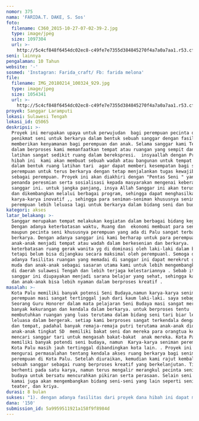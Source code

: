 ```yaml
---
nomor: 375
nama: 'FARIDA.T. DAKE, S. Sos'
foto:
  filename: C360_2015-10-27-07-02-39-2.jpg
  type: image/jpeg
  size: 1097304
  url: >-
    http://5c4cf848f6454dc02ec8-c49fe7e7355d384845270f4a7a0a7aa1.r53.cf2.rackcdn.com/ea925818-8ea3-46f0-9f30-1b68a1da7e20/C360_2015-10-27-07-02-39-2.jpg
seni: lainnya
pengalaman: 10 Tahun
website: '-'
sosmed: 'Instagran: Farida_craft/ Fb: farida melona'
file:
  filename: IMG_20180214_100324_929.jpg
  type: image/jpeg
  size: 1054341
  url: >-
    http://5c4cf848f6454dc02ec8-c49fe7e7355d384845270f4a7a0a7aa1.r53.cf2.rackcdn.com/b9ba2cff-e557-4f33-a1e8-f08204c6190b/IMG_20180214_100324_929.jpg
proyek: Sanggar Laramputi
lokasi: Sulawesi Tengah
lokasi_id: Q5065
deskripsi: >-
  Proyek ini merupakan upaya untuk perwujudan  bagi perempuan pecinta dan
  penikmat seni untuk berkarya dalam bentuk sebuah sanggar dengan fasilitas yang
  memberikan kenyamanan bagi perempuan dan anak. Selama sanggar kami Terbentuk
  dalam berproses kami memanfaatkan tempat atau ruangan yang sempit dan dalam
  latihan sangat sedikit ruang dalam berekspresi.  insyaallah dengan Proyek dana
  hibah ini  kami akan membuat sebuah wadah atau bangunan untuk tempat berlatih
  dalam bentuk ruang latihan tari  agar dapat memberi kesempatan bagi seniman
  perempuan untuk terus berkarya dengan tetap menjalankan tugas kewajibannya
  sebagai perempuan. Proyek ini akan diakhiri dengan "Pentas Seni " yang menjadi
  penanda peresmian serta sosialisasi kepada masyarakan mengenai keberadaan
  sanggar ini. untuk jangka panjang, insya Allah Sanggar ini akan terus dikelola
  dan dikembangkan melalui berbagai program, sehingga dapat menghasilkan
  karya-karya inovatif ,, sehingga para seniman-seniman khususnya seniman
  perempuan lebih leluasa lagi untuk berkarya dalam bidang seni dan budaya .
kategori: akses
latar_belakang: >-
  Sanggar merupakan tempat melakukan kegiatan dalam berbagai bidang kegiatan.
  Dengan adanya keterbatasan waktu, Ruang dan  ekonomi membuat para seniman
  maupun pecinta seni khususnya perempuan yang ada di Palu sangat terbatas untuk
  berkarya. Dengan adanya sanggar ini kami berharap untuk para perempuan dan
  anak-anak menjadi tempat atau wadah dalam berkesenian dan berkarya.
  keterbatasan ruang gerak wanita yg di dominasi oleh laki-laki dalam berkarya
  tetapi belum bisa dijangkau secara maksimal oleh perempuanl. Semoga dengan
  adanya fasilitas ruangan yang memadai di sanggar ini dapat merekrut generasi
  muda dan anak-anak sebagai sasaran utama kami untuk lebih mengembangkan seni
  di daerah sulawesi Tengah dan lebih terjaga kelestariannya . Sebab itu,
  sanggar ini diupayakan menjadi sarana belajar yang sehat, sehingga kaum wanita
  dan anak-anak bisa lebih nyaman dalam berproses kreatif .
masalah: >-
  Kota Palu memiliki banyak potensi Seni Budaya,namun karya-karya seniman
  perempuan masi sangat tertinggal jauh dari kaum laki-laki. saya sebagai
  Seorang Guru Honorer dalam mata pelajaran Seni Budaya masi sangat merasakan
  banyak kekurangan dan kendala dalam berkarya. untuk berproses tentu
  membutuhkan ruangan yang luas terutama dalam bidang seni tari biar lebih
  leluasa dalam bergerak. setiap kami berproses sangat terkendala dengan ruang
  dan tempat, padahal banyak remaja-remaja putri terutama anak-anak didik  dan
  anak-anak tingkat SD  memiliki bakat seni dan mereka para orangtua kebingungan
  mencari sanggar tari untuk mengasah bakat-bakat  anak mereka. Kota Palu
  memiliki banyak potendi seni budaya, namun  Karya-karya seniman perempuan di
  Kota Palu masih jauh tertinggal dibandingkan kota lain. . Proyek ini berusaha
  mengurai permasalahan tentang kendala akses ruang berkarya bagi seniman
  perempuan di Kota Palu. Setelah diuraikan, kemudian kami rajut kembali dalam
  sebuah sanggar sebagai ruang berproses kreatif yang berkelanjutan. Tidak
  berhenti pada satu karya, namun terus mengalir merangkul pecinta seni dan
  budaya untuk bersatu mencurahkan pikiran serta perasaan. Selain seni Tari
  kamai juga akan mengembangkan bidang seni-seni yang lain seperti seni musik,
  teater, dan kriya. 
durasi: 8 bulan
sukses: "1). dengan adanya fasilitas dari proyek dana hibah ini dapat memfasilitasi ruang gerak  kaum perempuan dalam berkarya.\r\n2). membuat program latihan kelas menari anak- anak (usia 5-10 Tahun)\r\n3). Membuat program latihan kelas menari Remaja\r\n4). Membentuk Pelatihan seni kriya dan kerajinan buat ibu-ibu dan remaja perempuan putus sekolah\r\n5), Membuat tampilan seni dan membuat Pameran untuk Program tahunan Sanggar.\r\n6). mengharapkan kepedulian pemerintah setempat untuk melestarikan budaya yang ada di kota palu"
dana: '150'
submission_id: 5a9959511921a158f9f8984d
---
```

